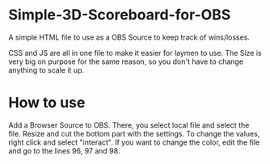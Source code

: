 # Simple-3D-Scoreboard-for-OBS
A simple HTML file to use as a OBS Source to keep track of wins/losses.

CSS and JS are all in one file to make it easier for laymen to use. The Size is very big on purpose for the same reason, so you don't have to change anything to scale it up.

# How to use
Add a Browser Source to OBS. There, you select local file and select the file. Resize and cut the bottom part with the settings. To change the values, right click and select "interact".
If you want to change the color, edit the file and go to the lines 96, 97 and 98.

